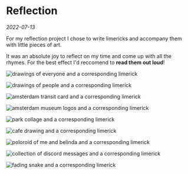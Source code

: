 # Reflection
*2022-07-13*

For my reflection project I chose to write limericks and accompany them with little pieces of art. 

It was an absolute joy to reflect on my time and come up with all the rhymes. For the best effect I'd reccomend to **read them out loud**!

![drawings of everyone and a corresponding limerick](/img/journal/amsterdamArchive/friend_limerick.png)

![drawings of people and a corresponding limerick](/img/journal/amsterdamArchive/nook_limerick.png)

![amsterdam transit card and a corresponding limerick](/img/journal/amsterdamArchive/train_morning_limerick.png)

![amsterdam museum logos and a corresponding limerick](/img/journal/amsterdamArchive/site_blitz_limerick.png)

![park collage and a corresponding limerick](/img/journal/amsterdamArchive/park_limerick.png)

![cafe drawing and a corresponding limerick](/img/journal/amsterdamArchive/cafe_ode.png)

![poloroid of me and belinda and a corresponding limerick](/img/journal/amsterdamArchive/belinda_limerick.png)

![collection of discord messages and a corresponding limerick](/img/journal/amsterdamArchive/discord_egg_limerick.png)

![fading snake and a corresponding limerick](/img/journal/amsterdamArchive/vulnkenkunde_limerick.png)